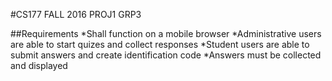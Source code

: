 #CS177 FALL 2016 PROJ1 GRP3

##Requirements
*Shall function on a mobile browser
*Administrative users are able to start quizes and collect responses
*Student users are able to submit answers and create identification code
*Answers must be collected and displayed
